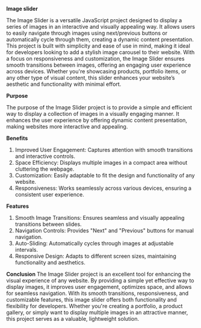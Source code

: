 **Image slider**


The Image Slider is a versatile JavaScript project designed to display a series of images in an interactive and visually appealing way. 
It allows users to easily navigate through images using next/previous buttons or automatically cycle through them, creating a dynamic content presentation.
This project is built with simplicity and ease of use in mind, making it ideal for developers looking to add a stylish image carousel to their website.
With a focus on responsiveness and customization, the Image Slider ensures smooth transitions between images, offering an engaging user experience across devices. 
Whether you're showcasing products, portfolio items, or any other type of visual content, this slider enhances your website’s aesthetic and functionality with minimal effort.

**Purpose**

The purpose of the Image Slider project is to provide a simple and efficient way to display a collection of images in a visually engaging manner. 
It enhances the user experience by offering dynamic content presentation, making websites more interactive and appealing.

**Benefits**
1. Improved User Engagement: Captures attention with smooth transitions and interactive controls.
2. Space Efficiency: Displays multiple images in a compact area without cluttering the webpage.
3. Customization: Easily adaptable to fit the design and functionality of any website.
4. Responsiveness: Works seamlessly across various devices, ensuring a consistent user experience.
   
**Features**
1. Smooth Image Transitions: Ensures seamless and visually appealing transitions between slides.
2. Navigation Controls: Provides "Next" and "Previous" buttons for manual navigation.
3. Auto-Sliding: Automatically cycles through images at adjustable intervals.
4. Responsive Design: Adapts to different screen sizes, maintaining functionality and aesthetics.
   
**Conclusion**
The Image Slider project is an excellent tool for enhancing the visual experience of any website. By providing a simple yet effective way to display images, it improves user engagement, optimizes space, and allows for seamless navigation.
With its smooth transitions, responsiveness, and customizable features, this image slider offers both functionality and flexibility for developers.
Whether you're creating a portfolio, a product gallery, or simply want to display multiple images in an attractive manner, this project serves as a valuable, lightweight solution.

